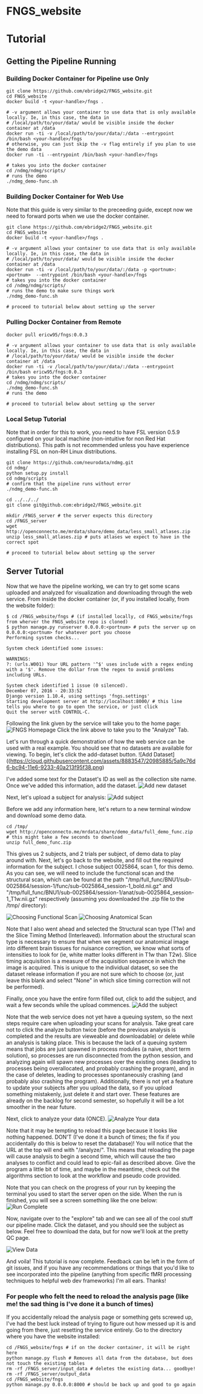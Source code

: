 # FNGS_website

# Tutorial

## Getting the Pipeline Running

### Building Docker Container for Pipeline use Only
```
git clone https://github.com/ebridge2/FNGS_website.git
cd FNGS_website
docker build -t <your-handle>/fngs .

# -v argument allows your container to use data that is only available locally. Ie, in this case, the data in
# /local/path/to/your/data/ would be visible inside the docker container at /data
docker run -ti -v /local/path/to/your/data/:/data --entrypoint /bin/bash <your-handle>/fngs
# otherwise, you can just skip the -v flag entirely if you plan to use the demo data
docker run -ti --entrypoint /bin/bash <your-handle>/fngs

# takes you into the docker container
cd /ndmg/ndmg/scripts/
# runs the demo
./ndmg_demo-func.sh
```

### Building Docker Container for Web Use

Note that this guide is very similar to the preceeding guide, except now we need to forward ports when we use the docker container.
```
git clone https://github.com/ebridge2/FNGS_website.git
cd FNGS_website
docker build -t <your-handle>/fngs .

# -v argument allows your container to use data that is only available locally. Ie, in this case, the data in
# /local/path/to/your/data/ would be visible inside the docker container at /data
docker run -ti -v /local/path/to/your/data/:/data -p <portnum>:<portnum>  --entrypoint /bin/bash <your-handle>/fngs
# takes you into the docker container
cd /ndmg/ndmg/scripts/
# runs the demo to make sure things work
./ndmg_demo-func.sh

# proceed to tutorial below about setting up the server
```

### Pulling Docker Container from Remote
```
docker pull ericw95/fngs:0.0.3

# -v argument allows your container to use data that is only available locally. Ie, in this case, the data in
# /local/path/to/your/data/ would be visible inside the docker container at /data
docker run -ti -v /local/path/to/your/data/:/data --entrypoint /bin/bash ericw95/fngs:0.0.3
# takes you into the docker container
cd /ndmg/ndmg/scripts/
./ndmg_demo-func.sh
# runs the demo

# proceed to tutorial below about setting up the server
```

### Local Setup Tutorial

Note that in order for this to work, you need to have FSL version 0.5.9 configured on your local machine (non-intuitive for non Red Hat distributions). This path is not recommended unless you have experience installing FSL on non-RH Linux distributions. 

```
git clone https://github.com/neurodata/ndmg.git
cd ndmg/
python setup.py install
cd ndmg/scripts
# confirm that the pipeline runs without error
./ndmg_demo-func.sh

cd ../../../
git clone git@github.com:ebridge2/FNGS_website.git

mkdir /FNGS_server # the server expects this directory
cd /FNGS_server
wget http://openconnecto.me/mrdata/share/demo_data/less_small_atlases.zip
unzip less_small_atlases.zip # puts atlases we expect to have in the correct spot

# proceed to tutorial below about setting up the server
```

## Server Tutorial

Now that we have the pipeline working, we can try to get some scans uploaded and analyzed for visualization and downloading through the web service. From inside the docker container (or, if you installed locally, from the website folder):
```
$ cd /FNGS_website/fngs # (if installed locally, cd FNGS_website/fngs from wherver the FNGS_website repo is cloned)
$ python manage.py runserver 0.0.0.0:<portnum> # puts the server up on 0.0.0.0:<portnum> for whatever port you choose
Performing system checks...

System check identified some issues:

WARNINGS:
?: (urls.W001) Your URL pattern '^$' uses include with a regex ending with a '$'. Remove the dollar from the regex to avoid problems including URLs.

System check identified 1 issue (0 silenced).
December 07, 2016 - 20:33:52
Django version 1.10.4, using settings 'fngs.settings'
Starting development server at http://localhost:8000/ # this line tells you where to go to open the service, or just click
Quit the server with CONTROL-C.
```
Following the link given by the service will take you to the home page:
![FNGS Homepage](https://cloud.githubusercontent.com/assets/8883547/20985816/12fabc48-bc94-11e6-90d8-d74aa0e1bf70.png)
Click the link above to take you to the "Analyze" Tab.

Let's run through a quick demonstration of how the web service can be used with a real example. You should see that no datasets are available for viewing. To begin, let's click the add-dataset button. 
![Add Dataset]((https://cloud.githubusercontent.com/assets/8883547/20985885/5a9c76d6-bc94-11e6-9233-40a213f95f38.png)

I've added some text for the Dataset's ID as well as the collection site name. Once we've added this information, add the dataset.
![Add new dataset](https://cloud.githubusercontent.com/assets/8883547/20985939/91cdee96-bc94-11e6-964f-5418486149dc.png)

Next, let's upload a subject for analysis:
![Add subject](https://cloud.githubusercontent.com/assets/8883547/20985966/ae843946-bc94-11e6-9bfa-2e299a859e6b.png)

Before we add any information here, let's return to a new terminal window and download some demo data.

```
cd /tmp/
wget http://openconnecto.me/mrdata/share/demo_data/full_demo_func.zip # this might take a few seconds to download
unzip full_demo_func.zip
```
This gives us 2 subjects, and 2 trials per subject, of demo data to play around with. Next, let's go back to the website, and fill out the required information for the subject. I chose subject 0025864, scan 1, for this demo. As you can see, we will need to include the functional scan and the structural scan, which can be found at the path "/tmp/full_func/BNU1/sub-0025864/session-1/func/sub-0025864_session-1_bold.nii.gz" and "/tmp/full_func/BNU1/sub-0025864/session-1/anat/sub-0025864_session-1_T1w.nii.gz" respectively  (assuming you downloaded the .zip file to the /tmp/ directory):

![Choosing Functional Scan](https://cloud.githubusercontent.com/assets/8883547/20987531/0da6906c-bc9b-11e6-83cd-d19fbbba9550.png)
![Choosing Anatomical Scan](https://cloud.githubusercontent.com/assets/8883547/20987510/f4879f7c-bc9a-11e6-8da4-287261324d01.png)

Note that I also went ahead and selected the Structural scan type (T1w) and the Slice Timing Method (Interleaved). Information about the structural scan type is necessary to ensure that when we segment our anatomical image into different brain tissues for nuisance correction, we know what sorts of intensities to look for (ie, white matter looks different in T1w than T2w). Slice timing acquisition is a measure of the acquisition sequence in which the image is acquired. This is unique to the individual dataset, so see the dataset release information if you are not sure which to choose (or, just leave this blank and select "None" in which slice timing correction will not be performed). 

Finally, once you have the entire form filled out, click to add the subject, and wait a few seconds while the upload commences.
![Add the subject](https://cloud.githubusercontent.com/assets/8883547/20987564/2d09fe44-bc9b-11e6-9f48-b15358c63fae.png)

Note that the web service does not yet have a queuing system, so the next steps require care when uploading your scans for analysis. Take great care not to click the analyze button twice (before the previous analysis is completed and the results are vieweable and downloadable) or delete while an analysis is taking place. This is because the lack of a queuing system means that jobs are just spawned in process modules (a naive, short term solution), so processes are run disconnected from the python session, and analyzing again will spawn new processes over the existing ones (leading to processes being overallocated, and probably crashing the program), and in the case of deletes, leading to processes spontaneously crashing (and probably also crashing the program). Additionally, there is not yet a feature to update your subjects after you upload the data, so if you upload something mistakenly, just delete it and start over. These features are already on the backlog for second semester, so hopefully it will be a lot smoother in the near future.

Next, click to analyze your data (ONCE). 
![Analyze Your data](https://cloud.githubusercontent.com/assets/8883547/20987602/4f9297aa-bc9b-11e6-83cc-d72b646275da.png)

Note that it may be tempting to reload this page because it looks like nothing happened. DON'T (I've done it a bunch of times; the fix if you accidentally do this is below to reset the database)! You will notice that the URL at the top will end with "/analyze/". This means that reloading the page will cause analysis to begin a second time, which will cause the two analyses to conflict and could lead to epic-fail as described above. Give the program a little bit of time, and maybe in the meantime, check out the algorithms section to look at the workflow and pseudo code provided.

Note that you can check on the progress of your run by keeping the terminal you used to start the server open on the side. When the run is finished, you will see a screen something like the one below:
![Run Complete](https://cloud.githubusercontent.com/assets/8883547/20987885/56b9bc2e-bc9c-11e6-8c00-0556af08d168.png)

Now, navigate over to the "explore" tab and we can see all of the cool stuff our pipeline made. Click the dataset, and you should see the subject as below. Feel free to download the data, but for now we'll look at the pretty QC page. 

![View Data](https://cloud.githubusercontent.com/assets/8883547/20987934/84544d98-bc9c-11e6-9b81-3fec18f226bc.png)

And voila! This tutorial is now complete. Feedback can be left in the form of git issues, and if you have any recommendations or things that you'd like to see incorporated into the pipeline (anything from specific fMRI processing techniques to helpful web dev frameworks) I'm all ears. Thanks!

### For people who felt the need to reload the analysis page (like me! the sad thing is I've done it a bunch of times)

If you accidentally reload the analysis page or something gets screwed up, I've had the best luck instead of trying to figure out how messed up it is and going from there, just resetting the service entirely. Go to the directory where you have the website installed:
```
cd /FNGS_website/fngs # if on the docker container, it will be right here
python manage.py flush # Removes all data from the database, but does not touch the existing tables
rm -rf /FNGS_server/input_data # deletes the existing data... goodbye! 
rm -rf /FNGS_server/output_data
cd /FNGS_website/fngs
python manage.py 0.0.0.0:8000 # should be back up and good to go again
```
